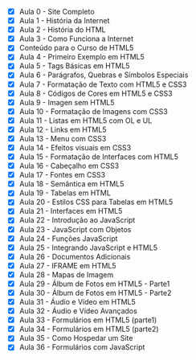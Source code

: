 - [x] Aula  0 - Site Completo
- [x] Aula  1 - História da Internet
- [x] Aula  2 - História do HTML
- [x] Aula  3 - Como Funciona a Internet
- [x] Conteúdo para o Curso de HTML5
- [x] Aula  4 - Primeiro Exemplo em HTML5
- [x] Aula  5 - Tags Básicas em HTML5
- [x] Aula  6 - Parágrafos, Quebras e Símbolos Especiais
- [x] Aula  7 - Formatação de Texto com HTML5 e CSS3
- [x] Aula  8 - Códigos de Cores em HTML5 e CSS3
- [x] Aula  9 - Imagen sem HTML5
- [x] Aula 10 - Formatação de Imagens com CSS3
- [x] Aula 11 - Listas em HTML5 com OL e UL
- [x] Aula 12 - Links em HTML5
- [x] Aula 13 - Menu com CSS3
- [x] Aula 14 - Efeitos visuais em CSS3
- [x] Aula 15 - Formatação de Interfaces com HTML5
- [x] Aula 16 - Cabeçalho em CSS3
- [x] Aula 17 - Fontes em CSS3
- [x] Aula 18 - Semântica em HTML5
- [x] Aula 19 - Tabelas em HTML
- [x] Aula 20 - Estilos CSS para Tabelas em HTML5
- [x] Aula 21 - Interfaces em HTML5
- [x] Aula 22 - Introdução ao JavaScript
- [x] Aula 23 - JavaScript com Objetos
- [x] Aula 24 - Funções JavaScript
- [x] Aula 25 - Integrando JavaScript e HTML5
- [x] Aula 26 - Documentos Adicionais
- [x] Aula 27 - IFRAME em HTML5
- [x] Aula 28 - Mapas de Imagem
- [x] Aula 29 - Álbum de Fotos em HTML5 - Parte1
- [x] Aula 30 - Álbum de Fotos em HTML5 - Parte2
- [x] Aula 31 - Áudio e Vídeo em HTML5
- [x] Aula 32 - Áudio e Vídeo Avançados
- [x] Aula 33 - Formulários em HTML5 (parte1)
- [x] Aula 34 - Formulários em HTML5 (parte2)
- [x] Aula 35 - Como Hospedar um Site
- [x] Aula 36 - Formulários com JavaScript
